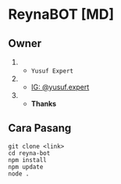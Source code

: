 # ReynaBOT [MD]
## Owner
1. - `Yusuf Expert`
2. - [IG: @yusuf.expert](instagram.com/yusuf.expert)
3. - **Thanks**

## Cara Pasang
```
git clone <link>
cd reyna-bot
npm install
npm update
node .
```
